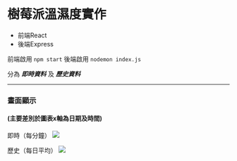 # 樹莓派溫濕度實作

* 前端React
* 後端Express

前端啟用 `npm start`
後端啟用 `nodemon index.js`

分為 ***即時資料*** 及 ***歷史資料***

---
### 畫面顯示
#### (主要差別於圖表x軸為日期及時間)

即時（每分鐘）
![](https://i.imgur.com/CajI6Lr.jpg)

歷史（每日平均）
![](https://i.imgur.com/Wgv5HU2.jpg)
